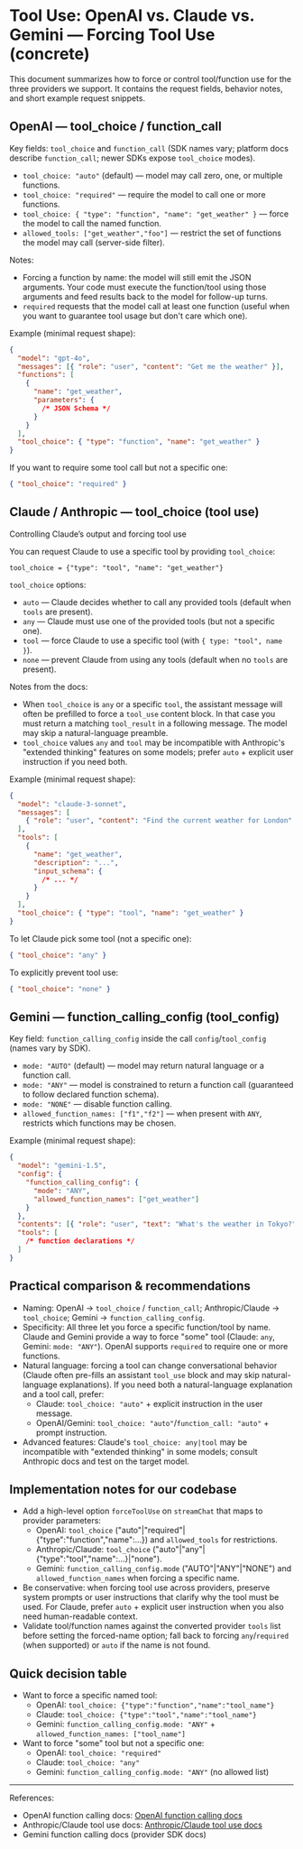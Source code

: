 # Tool Use: OpenAI vs. Claude vs. Gemini — Forcing Tool Use (concrete)

This document summarizes how to force or control tool/function use for the three providers we support. It contains the request fields, behavior notes, and short example request snippets.

## OpenAI — tool_choice / function_call

Key fields: `tool_choice` and `function_call` (SDK names vary; platform docs describe `function_call`; newer SDKs expose `tool_choice` modes).

- `tool_choice: "auto"` (default) — model may call zero, one, or multiple functions.
- `tool_choice: "required"` — require the model to call one or more functions.
- `tool_choice: { "type": "function", "name": "get_weather" }` — force the model to call the named function.
- `allowed_tools: ["get_weather","foo"]` — restrict the set of functions the model may call (server-side filter).

Notes:

- Forcing a function by name: the model will still emit the JSON arguments. Your code must execute the function/tool using those arguments and feed results back to the model for follow-up turns.
- `required` requests that the model call at least one function (useful when you want to guarantee tool usage but don't care which one).

Example (minimal request shape):

```json
{
  "model": "gpt-4o",
  "messages": [{ "role": "user", "content": "Get me the weather" }],
  "functions": [
    {
      "name": "get_weather",
      "parameters": {
        /* JSON Schema */
      }
    }
  ],
  "tool_choice": { "type": "function", "name": "get_weather" }
}
```

If you want to require some tool call but not a specific one:

```json
{ "tool_choice": "required" }
```

## Claude / Anthropic — tool_choice (tool use)

Controlling Claude’s output and forcing tool use

You can request Claude to use a specific tool by providing `tool_choice`:

```text
tool_choice = {"type": "tool", "name": "get_weather"}
```

`tool_choice` options:

- `auto` — Claude decides whether to call any provided tools (default when `tools` are present).
- `any` — Claude must use one of the provided tools (but not a specific one).
- `tool` — force Claude to use a specific tool (with `{ type: "tool", name }`).
- `none` — prevent Claude from using any tools (default when no `tools` are present).

Notes from the docs:

- When `tool_choice` is `any` or a specific `tool`, the assistant message will often be prefilled to force a `tool_use` content block. In that case you must return a matching `tool_result` in a following message. The model may skip a natural-language preamble.
- `tool_choice` values `any` and `tool` may be incompatible with Anthropic's "extended thinking" features on some models; prefer `auto` + explicit user instruction if you need both.

Example (minimal request shape):

```json
{
  "model": "claude-3-sonnet",
  "messages": [
    { "role": "user", "content": "Find the current weather for London" }
  ],
  "tools": [
    {
      "name": "get_weather",
      "description": "...",
      "input_schema": {
        /* ... */
      }
    }
  ],
  "tool_choice": { "type": "tool", "name": "get_weather" }
}
```

To let Claude pick some tool (not a specific one):

```json
{ "tool_choice": "any" }
```

To explicitly prevent tool use:

```json
{ "tool_choice": "none" }
```

## Gemini — function_calling_config (tool_config)

Key field: `function_calling_config` inside the call `config`/`tool_config` (names vary by SDK).

- `mode: "AUTO"` (default) — model may return natural language or a function call.
- `mode: "ANY"` — model is constrained to return a function call (guaranteed to follow declared function schema).
- `mode: "NONE"` — disable function calling.
- `allowed_function_names: ["f1","f2"]` — when present with `ANY`, restricts which functions may be chosen.

Example (minimal request shape):

```json
{
  "model": "gemini-1.5",
  "config": {
    "function_calling_config": {
      "mode": "ANY",
      "allowed_function_names": ["get_weather"]
    }
  },
  "contents": [{ "role": "user", "text": "What's the weather in Tokyo?" }],
  "tools": [
    /* function declarations */
  ]
}
```

## Practical comparison & recommendations

- Naming: OpenAI → `tool_choice` / `function_call`; Anthropic/Claude → `tool_choice`; Gemini → `function_calling_config`.
- Specificity: All three let you force a specific function/tool by name. Claude and Gemini provide a way to force "some" tool (Claude: `any`, Gemini: `mode: "ANY"`). OpenAI supports `required` to require one or more functions.
- Natural language: forcing a tool can change conversational behavior (Claude often pre-fills an assistant `tool_use` block and may skip natural-language explanations). If you need both a natural-language explanation and a tool call, prefer:
  - Claude: `tool_choice: "auto"` + explicit instruction in the user message.
  - OpenAI/Gemini: `tool_choice: "auto"`/`function_call: "auto"` + prompt instruction.
- Advanced features: Claude's `tool_choice: any|tool` may be incompatible with "extended thinking" in some models; consult Anthropic docs and test on the target model.

## Implementation notes for our codebase

- Add a high-level option `forceToolUse` on `streamChat` that maps to provider parameters:
  - OpenAI: `tool_choice` ("auto"|"required"|{"type":"function","name":...}) and `allowed_tools` for restrictions.
  - Anthropic/Claude: `tool_choice` ("auto"|"any"|{"type":"tool","name":...}|"none").
  - Gemini: `function_calling_config.mode` ("AUTO"|"ANY"|"NONE") and `allowed_function_names` when forcing a specific name.
- Be conservative: when forcing tool use across providers, preserve system prompts or user instructions that clarify why the tool must be used. For Claude, prefer `auto` + explicit user instruction when you also need human-readable context.
- Validate tool/function names against the converted provider `tools` list before setting the forced-name option; fall back to forcing `any`/`required` (when supported) or `auto` if the name is not found.

## Quick decision table

- Want to force a specific named tool:
  - OpenAI: `tool_choice: {"type":"function","name":"tool_name"}`
  - Claude: `tool_choice: {"type":"tool","name":"tool_name"}`
  - Gemini: `function_calling_config.mode: "ANY"` + `allowed_function_names: ["tool_name"]`
- Want to force "some" tool but not a specific one:
  - OpenAI: `tool_choice: "required"`
  - Claude: `tool_choice: "any"`
  - Gemini: `function_calling_config.mode: "ANY"` (no allowed list)

---

References:

- OpenAI function calling docs: [OpenAI function calling docs](https://platform.openai.com/docs/guides/function-calling)
- Anthropic/Claude tool use docs: [Anthropic/Claude tool use docs](https://docs.claude.com/en/docs/agents-and-tools/tool-use/implement-tool-use)
- Gemini function calling docs (provider SDK docs)

